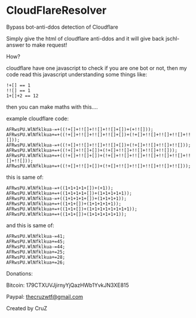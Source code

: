 # CloudFlareResolver
Bypass bot-anti-ddos detection of Cloudflare

Simply give the html of cloudflare anti-ddos and it will give back jschl-answer to make request!

How?

cloudflare have one javascript to check if you are one bot or not, then my code read this javascript understanding some things like:
```
!+[] == 1
!![] == 1
1+[]+2 == 12
```
then you can make maths with this....

example cloudflare code:
```
AFRwsPU.WlNfklkua-=+((!+[]+!![]+!![]+!![]+[])+(+!![]));
AFRwsPU.WlNfklkua+=+((!+[]+!![]+!![]+!![]+[])+(!+[]+!![]+!![]+!![]+!![]));
AFRwsPU.WlNfklkua-=+((!+[]+!![]+!![]+!![]+[])+(!+[]+!![]+!![]+!![]));
AFRwsPU.WlNfklkua+=+((!+[]+!![]+[])+(!+[]+!![]+!![]+!![]+!![]));
AFRwsPU.WlNfklkua+=+((!+[]+!![]+[])+(!+[]+!![]+!![]+!![]+!![]+!![]+!![]+!![]));
AFRwsPU.WlNfklkua+=+((!+[]+!![]+[])+(!+[]+!![]+!![]+!![]+!![]+!![]));
```
this is same of:
```
AFRwsPU.WlNfklkua-=+((1+1+1+1+[])+(+1));
AFRwsPU.WlNfklkua+=+((1+1+1+1+[])+(1+1+1+1+1));
AFRwsPU.WlNfklkua-=+((1+1+1+1+[])+(1+1+1+1));
AFRwsPU.WlNfklkua+=+((1+1+[])+(1+1+1+1+1));
AFRwsPU.WlNfklkua+=+((1+1+[])+(1+1+1+1+1+1+1+1));
AFRwsPU.WlNfklkua+=+((1+1+[])+(1+1+1+1+1+1));
```
and this is same of:
```
AFRwsPU.WlNfklkua-=41;
AFRwsPU.WlNfklkua+=45;
AFRwsPU.WlNfklkua-=44;
AFRwsPU.WlNfklkua+=25;
AFRwsPU.WlNfklkua+=28;
AFRwsPU.WlNfklkua+=26;
```


Donations:

Bitcoin: 179CTXUVJjirnyYjQazHWb1YvkJN3XE815

Paypal: thecruzwtf@gmail.com

Created by CruZ